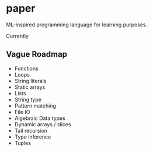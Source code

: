 # paper

ML-inspired programming language for learning purposes.

Currently

## Vague Roadmap

- Functions
- Loops
- String literals
- Static arrays
- Lists
- String type
- Pattern matching
- File IO
- Algebraic Data types
- Dynamic arrays / slices
- Tail recursion
- Type inference
- Tuples
